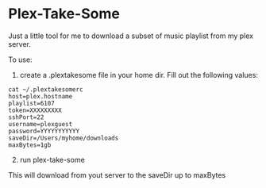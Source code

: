 Plex-Take-Some
===============

Just a little tool for me to download a subset of music playlist from my plex server.

To use:

 1. create a .plextakesome file in your home dir. Fill out the following values:

 ```
 cat ~/.plextakesomerc
host=plex.hostname
playlist=6107
token=XXXXXXXXX
sshPort=22
username=plexguest
password=YYYYYYYYYYY
saveDir=/Users/myhome/downloads
maxBytes=1gb
```

2. run plex-take-some

This will download from yout server to the saveDir up to maxBytes
